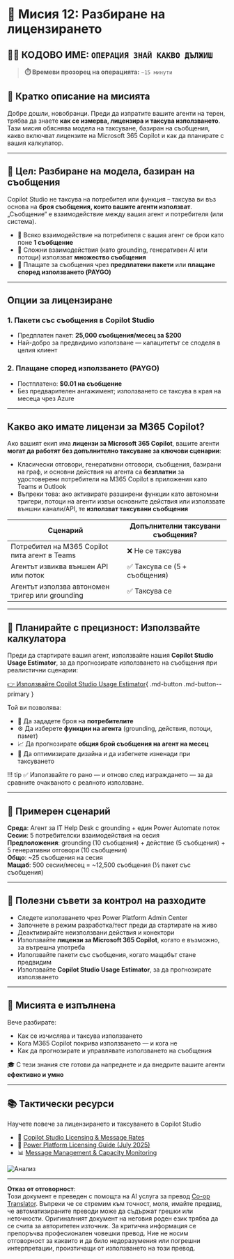 <!--
CO_OP_TRANSLATOR_METADATA:
{
  "original_hash": "6f05e50f132514dcd264bd48fae3f1ef",
  "translation_date": "2025-10-21T00:03:36+00:00",
  "source_file": "docs/recruit/12-understanding-licensing/README.md",
  "language_code": "bg"
}
-->
# 🚨 Мисия 12: Разбиране на лицензирането

## 🕵️‍♂️ КОДОВО ИМЕ: `ОПЕРАЦИЯ ЗНАЙ КАКВО ДЪЛЖИШ`

> **⏱️ Времеви прозорец на операцията:** `~15 минути`

## 🎯 Кратко описание на мисията

Добре дошли, новобранци. Преди да изпратите вашите агенти на терен, трябва да знаете **как се измерва, лицензира и таксува използването**. Тази мисия обяснява модела на таксуване, базиран на съобщения, какво включват лицензите на Microsoft 365 Copilot и как да планирате с вашия калкулатор.

---

## 🎯 Цел: Разбиране на модела, базиран на съобщения

Copilot Studio не таксува на потребител или функция – таксува ви въз основа на **броя съобщения, които вашите агенти използват**. „Съобщение“ е взаимодействие между вашия агент и потребителя (или система).

- 💬 Всяко взаимодействие на потребителя с вашия агент се брои като поне **1 съобщение**
- 🔄 Сложни взаимодействия (като grounding, генеративен AI или потоци) използват **множество съобщения**
- 💼 Плащате за съобщения чрез **предплатени пакети** или **плащане според използването (PAYGO)**

---

## Опции за лицензиране

### 1. **Пакети със съобщения в Copilot Studio**

- Предплатен пакет: **25,000 съобщения/месец за $200**
- Най-добро за предвидимо използване — капацитетът се споделя в целия клиент

### 2. **Плащане според използването (PAYGO)**

- Постплатено: **$0.01 на съобщение**
- Без предварителен ангажимент; използването се таксува в края на месеца чрез Azure

---

## Какво ако имате лицензи за M365 Copilot?

Ако вашият екип има **лицензи за Microsoft 365 Copilot**, вашите агенти **могат да работят без допълнително таксуване за ключови сценарии**:

- Класически отговори, генеративни отговори, съобщения, базирани на граф, и основни действия на агента са **безплатни** за удостоверени потребители на M365 Copilot в приложения като Teams и Outlook  
- Въпреки това: ако активирате разширени функции като автономни тригери, потоци на агенти извън основните действия или използвате външни канали/API, те **използват таксувани съобщения**

| Сценарий                                    | Допълнителни таксувани съобщения?            |
|---------------------------------------------|----------------------------------------------|
| Потребител на M365 Copilot пита агент в Teams | ❌ Не се таксува                              |
| Агентът извиква външен API или поток         | ✅ Таксува се (5 + съобщения)                 |
| Агентът използва автономен тригер или grounding | ✅ Таксува се                                 |

---

## 🧮 Планирайте с прецизност: Използвайте калкулатора

Преди да стартирате вашия агент, използвайте нашия **Copilot Studio Usage Estimator**, за да прогнозирате използването на съобщения при реалистични сценарии:

[👉 Използвайте Copilot Studio Usage Estimator](https://aka.ms/mcs-estimator){ .md-button .md-button--primary }

Той ви позволява:

- 🔢 Да зададете броя на **потребителите**
- ⚙️ Да изберете **функции на агента** (grounding, действия, потоци, памет)
- 📈 Да прогнозирате **общия брой съобщения на агент на месец**
- 🧠 Да оптимизирате дизайна и да избегнете изненади при таксуването

!!! tip
    ✅ Използвайте го рано — и отново след изграждането — за да сравните очакваното с реалното използване.

---

## 💼 Примерен сценарий

**Среда**: Агент за IT Help Desk с grounding + един Power Automate поток  
**Сесии**: 5 потребителски взаимодействия на сесия  
**Предположения**: grounding (10 съобщения) + действие (5 съобщения) + 5 генеративни отговори (10 съобщения)  
**Общо**: ~25 съобщения на сесия  
**Мащаб**: 500 сесии/месец = ~12,500 съобщения (½ пакет със съобщения)

---

## 🧠 Полезни съвети за контрол на разходите

- Следете използването чрез Power Platform Admin Center
- Започнете в режим разработка/тест преди да стартирате на живо
- Деактивирайте неизползвани действия и конектори
- Използвайте **лицензи за Microsoft 365 Copilot**, когато е възможно, за вътрешна употреба
- Използвайте пакети със съобщения, когато мащабът стане предвидим
- Използвайте **Copilot Studio Usage Estimator**, за да прогнозирате използването

---

## 🏁 Мисията е изпълнена

Вече разбирате:

- Как се изчислява и таксува използването
- Кога M365 Copilot покрива използването — и кога не
- Как да прогнозирате и управлявате използването на съобщения

🎓 С тези знания сте готови да напреднете и да внедрите вашите агенти **ефективно и умно**

---

## 📚 Тактически ресурси

Научете повече за лицензирането и таксуването в Copilot Studio

- 📄 [Copilot Studio Licensing & Message Rates](https://learn.microsoft.com/microsoft-copilot-studio/billing-licensing?WT.mc_id=power-170631-apdunnam)
- 📘 [Power Platform Licensing Guide (July 2025)](https://cdn-dynmedia-1.microsoft.com/is/content/microsoftcorp//microsoft/bade/documents/products-and-services/en-us/bizapps/Power-Platform-Licensing-Guide-July-2025.pdf?WT.mc_id=power-170631-apdunnam)
- 📊 [Message Management & Capacity Monitoring](https://learn.microsoft.com/power-platform/admin/manage-copilot-studio-messages-capacity?WT.mc_id=power-170631-apdunnam)

<img src="https://m365-visitor-stats.azurewebsites.net/agent-academy/recruit/12-understanding-licensing" alt="Анализ" />

---

**Отказ от отговорност**:  
Този документ е преведен с помощта на AI услуга за превод [Co-op Translator](https://github.com/Azure/co-op-translator). Въпреки че се стремим към точност, моля, имайте предвид, че автоматизираните преводи може да съдържат грешки или неточности. Оригиналният документ на неговия роден език трябва да се счита за авторитетен източник. За критична информация се препоръчва професионален човешки превод. Ние не носим отговорност за каквито и да било недоразумения или погрешни интерпретации, произтичащи от използването на този превод.